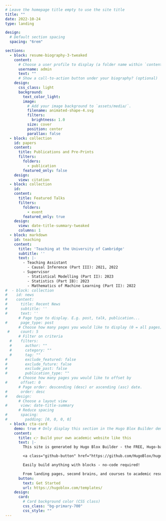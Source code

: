 ```yaml
---
# Leave the homepage title empty to use the site title
title: ""
date: 2022-10-24
type: landing

design:
  # Default section spacing
  spacing: "6rem"

sections:
  - block: resume-biography-3-tweaked
    content:
      # Choose a user profile to display (a folder name within `content/authors/`)
      username: admin
      text: ""
      # Show a call-to-action button under your biography? (optional)
    design:
      css_class: light
      background:
        text_color_light:
        image:
          # Add your image background to `assets/media/`.
          filename: animated-shape-4.svg
          filters:
            brightness: 1.0
          size: cover
          position: center
          parallax: false
  - block: collection
    id: papers
    content:
      title: Publications and Pre-Prints
      filters:
        folders:
          - publication
        featured_only: false
    design:
      view: citation
  - block: collection
    id:
    content:
      title: Featured Talks
      filters:
        folders:
          - event
        featured_only: true
    design:
      view: date-title-summary-tweaked
      columns: 1
  - block: markdown
    id: teaching
    content:
      title: 'Teaching at the University of Cambridge'
      subtitle: ''
      text: |-
        - Teaching Assistant
          - Causal Inference (Part III): 2021, 2022
        - Supervisor
          - Statistical Modelling (Part II): 2023
          - Statistics (Part IB): 2023
          - Mathematics of Machine Learning (Part II): 2022
#  - block: collection
#    id: news
#    content:
#      title: Recent News
#      subtitle: ''
#      text: ''
      # Page type to display. E.g. post, talk, publication...
#      page_type: post
      # Choose how many pages you would like to display (0 = all pages)
 #     count: 5
      # Filter on criteria
  #    filters:
  #      author: ""
  #      category: ""
  #      tag: ""
#        exclude_featured: false
#        exclude_future: false
#        exclude_past: false
#        publication_type: ""
      # Choose how many pages you would like to offset by
#      offset: 0
      # Page order: descending (desc) or ascending (asc) date.
#      order: desc
#    design:
      # Choose a layout view
#      view: date-title-summary
      # Reduce spacing
#      spacing:
#        padding: [0, 0, 0, 0]
  - block: cta-card
    demo: true # Only display this section in the Hugo Blox Builder demo site
    content:
      title: 👉 Build your own academic website like this
      text: |-
        This site is generated by Hugo Blox Builder - the FREE, Hugo-based open source website builder trusted by 250,000+ academics like you.

        <a class="github-button" href="https://github.com/HugoBlox/hugo-blox-builder" data-color-scheme="no-preference: light; light: light; dark: dark;" data-icon="octicon-star" data-size="large" data-show-count="true" aria-label="Star HugoBlox/hugo-blox-builder on GitHub">Star</a>

        Easily build anything with blocks - no-code required!

        From landing pages, second brains, and courses to academic resumés, conferences, and tech blogs.
      button:
        text: Get Started
        url: https://hugoblox.com/templates/
    design:
      card:
        # Card background color (CSS class)
        css_class: "bg-primary-700"
        css_style: ""
---
```


